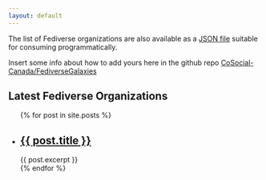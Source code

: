 ```yaml
---
layout: default
---
```


The list of Fediverse organizations are also available as a [JSON file](/orgs.json) suitable for consuming programmatically.

Insert some info about how to add yours here in the github repo [CoSocial-Canada/FediverseGalaxies](https://github.com/CoSocial-Canada/FediverseGalaxies)

<h2>Latest Fediverse Organizations</h2>

<ul>
  {% for post in site.posts %}
    <li>
      <h2><a href="{{ post.url }}">{{ post.title }}</a></h2>
      {{ post.excerpt }}
    </li>
  {% endfor %}
</ul>